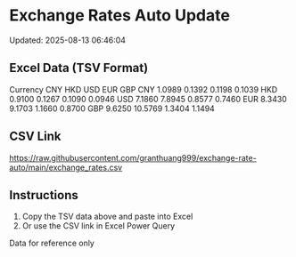 # Exchange Rates Auto Update

Updated: 2025-08-13 06:46:04

## Excel Data (TSV Format)

Currency	CNY	HKD	USD	EUR	GBP
CNY		1.0989	0.1392	0.1198	0.1039
HKD	0.9100		0.1267	0.1090	0.0946
USD	7.1860	7.8945		0.8577	0.7460
EUR	8.3430	9.1703	1.1660		0.8700
GBP	9.6250	10.5769	1.3404	1.1494	

## CSV Link

https://raw.githubusercontent.com/granthuang999/exchange-rate-auto/main/exchange_rates.csv

## Instructions

1. Copy the TSV data above and paste into Excel
2. Or use the CSV link in Excel Power Query

Data for reference only